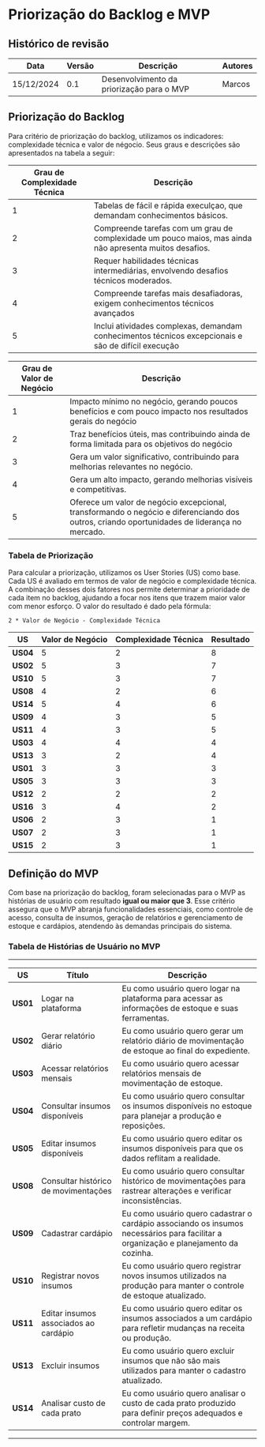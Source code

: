 # Priorização do Backlog e MVP

## Histórico de revisão

|Data      |Versão    |Descrição                                |Autores|
|----------|----------|-----------------------------------------|-------|
|15/12/2024|0.1       |Desenvolvimento da priorização para o MVP|Marcos |

## Priorização do Backlog

Para critério de priorização do backlog, utilizamos os indicadores: complexidade técnica e valor de négocio. Seus graus e descrições são apresentados na tabela a seguir:

|Grau de Complexidade Técnica|Descrição|
|----------------------------|---------|
|1                           |Tabelas de fácil e rápida execulçao, que demandam conhecimentos básicos.|
|2                           |Compreende tarefas com um grau de complexidade um pouco maios, mas ainda não apresenta muitos desafios.|
|3                           |Requer habilidades técnicas intermediárias, envolvendo desafios técnicos moderados.|
|4                           |Compreende tarefas mais desafiadoras, exigem conhecimentos técnicos avançados|
|5                           |Inclui atividades complexas, demandam conhecimentos técnicos excepcionais e são de difícil execução|

|Grau de Valor de Negócio|Descrição|
|------------------------|---------|
|1                       |Impacto mínimo no negócio, gerando poucos benefícios e com pouco impacto nos resultados gerais do negócio|
|2                       |Traz benefícios úteis, mas contribuindo ainda de forma limitada para os objetivos do negócio|
|3                       |Gera um valor significativo, contribuindo para melhorias relevantes no negócio.|
|4                       |Gera um alto impacto, gerando melhorias visíveis e competitivas.|
|5                       |Oferece um valor de negócio excepcional, transformando o negócio e diferenciando dos outros, criando oportunidades de liderança no mercado.|

### Tabela de Priorização

Para calcular a priorização, utilizamos os User Stories (US) como base. Cada US é avaliado em termos de valor de negócio e complexidade técnica. A combinação desses dois fatores nos permite determinar a prioridade de cada item no backlog, ajudando a focar nos itens que trazem maior valor com menor esforço. O valor do resultado é dado pela fórmula:

```plaintext
2 * Valor de Negócio - Complexidade Técnica
```

| **US**  | **Valor de Negócio** | **Complexidade Técnica** | **Resultado** |
|---------|----------------------|--------------------------|---------------|
| **US04**|5                     |2                         |8              |
| **US02**|5                     |3                         |7              |
| **US10**|5                     |3                         |7              |
| **US08**|4                     |2                         |6              |
| **US14**|5                     |4                         |6              |
| **US09**|4                     |3                         |5              |
| **US11**|4                     |3                         |5              |
| **US03**|4                     |4                         |4              |
| **US13**|3                     |2                         |4              |
| **US01**|3                     |3                         |3              |
| **US05**|3                     |3                         |3              |
| **US12**|2                     |2                         |2              |
| **US16**|3                     |4                         |2              |
| **US06**|2                     |3                         |1              |
| **US07**|2                     |3                         |1              |
| **US15**|2                     |3                         |1              |

## Definição do MVP  

Com base na priorização do backlog, foram selecionadas para o MVP as histórias de usuário com resultado **igual ou maior que 3**. Esse critério assegura que o MVP abranja funcionalidades essenciais, como controle de acesso, consulta de insumos, geração de relatórios e gerenciamento de estoque e cardápios, atendendo às demandas principais do sistema.

### Tabela de Histórias de Usuário no MVP  

---

| **US**  | **Título**                                | **Descrição**                                                                                 |
|---------|------------------------------------------|---------------------------------------------------------------------------------------------|
| **US01** | Logar na plataforma                      | Eu como usuário quero logar na plataforma para acessar as informações de estoque e suas ferramentas. |
| **US02** | Gerar relatório diário                   | Eu como usuário quero gerar um relatório diário de movimentação de estoque ao final do expediente. |
| **US03** | Acessar relatórios mensais               | Eu como usuário quero acessar relatórios mensais de movimentação de estoque.                 |
| **US04** | Consultar insumos disponíveis            | Eu como usuário quero consultar os insumos disponíveis no estoque para planejar a produção e reposições. |
| **US05** | Editar insumos disponíveis               | Eu como usuário quero editar os insumos disponíveis para que os dados reflitam a realidade.  |
| **US08** | Consultar histórico de movimentações     | Eu como usuário quero consultar histórico de movimentações para rastrear alterações e verificar inconsistências. |
| **US09** | Cadastrar cardápio                       | Eu como usuário quero cadastrar o cardápio associando os insumos necessários para facilitar a organização e planejamento da cozinha. |
| **US10** | Registrar novos insumos                  | Eu como usuário quero registrar novos insumos utilizados na produção para manter o controle de estoque atualizado. |
| **US11** | Editar insumos associados ao cardápio    | Eu como usuário quero editar os insumos associados a um cardápio para refletir mudanças na receita ou produção. |
| **US13** | Excluir insumos                          | Eu como usuário quero excluir insumos que não são mais utilizados para manter o cadastro atualizado. |
| **US14** | Analisar custo de cada prato             | Eu como usuário quero analisar o custo de cada prato produzido para definir preços adequados e controlar margem. |

---
